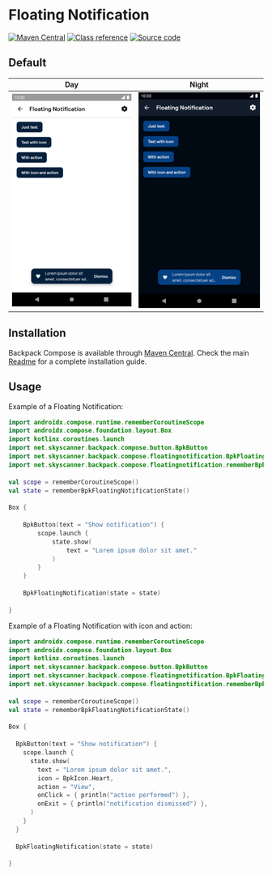 # Floating Notification

[![Maven Central](https://img.shields.io/maven-central/v/net.skyscanner.backpack/backpack-compose)](https://search.maven.org/artifact/net.skyscanner.backpack/backpack-compose)
[![Class reference](https://img.shields.io/badge/Class%20reference-Android-blue)](https://backpack.github.io/android/backpack-compose/net.skyscanner.backpack.compose.floatingnotification)
[![Source code](https://img.shields.io/badge/Source%20code-GitHub-lightgrey)](https://github.com/Skyscanner/backpack-android/tree/main/backpack-compose/src/main/kotlin/net/skyscanner/backpack/compose/floatingnotification)

## Default

| Day | Night                                                                                                                                                                                                      |
| --- |------------------------------------------------------------------------------------------------------------------------------------------------------------------------------------------------------------|
| <img src="https://raw.githubusercontent.com/Skyscanner/backpack-android/main/docs/compose/FloatingNotification/screenshots/default.png" alt="FloatingNotification component" width="375" /> | <img src="https://raw.githubusercontent.com/Skyscanner/backpack-android/main/docs/compose/FloatingNotification/screenshots/default_dm.png" alt="FloatingNotification component - dark mode" width="375" /> |

## Installation

Backpack Compose is available through [Maven Central](https://search.maven.org/artifact/net.skyscanner.backpack/backpack-compose). Check the main [Readme](https://github.com/skyscanner/backpack-android#installation) for a complete installation guide.

## Usage

Example of a Floating Notification:

```Kotlin
import androidx.compose.runtime.rememberCoroutineScope
import androidx.compose.foundation.layout.Box
import kotlinx.coroutines.launch
import net.skyscanner.backpack.compose.button.BpkButton
import net.skyscanner.backpack.compose.floatingnotification.BpkFloatingNotification
import net.skyscanner.backpack.compose.floatingnotification.rememberBpkFloatingNotificationState

val scope = rememberCoroutineScope()
val state = rememberBpkFloatingNotificationState()

Box {

    BpkButton(text = "Show notification") {
        scope.launch {
            state.show(
                text = "Lorem ipsum dolor sit amet."
            )
        }
    }

    BpkFloatingNotification(state = state)

}
```

Example of a Floating Notification with icon and action:

```Kotlin
import androidx.compose.runtime.rememberCoroutineScope
import androidx.compose.foundation.layout.Box
import kotlinx.coroutines.launch
import net.skyscanner.backpack.compose.button.BpkButton
import net.skyscanner.backpack.compose.floatingnotification.BpkFloatingNotification
import net.skyscanner.backpack.compose.floatingnotification.rememberBpkFloatingNotificationState

val scope = rememberCoroutineScope()
val state = rememberBpkFloatingNotificationState()

Box {

  BpkButton(text = "Show notification") {
    scope.launch {
      state.show(
        text = "Lorem ipsum dolor sit amet.",
        icon = BpkIcon.Heart,
        action = "View",
        onClick = { println("action performed") },
        onExit = { println("notification dismissed") },
      )
    }
  }

  BpkFloatingNotification(state = state)

}
```
